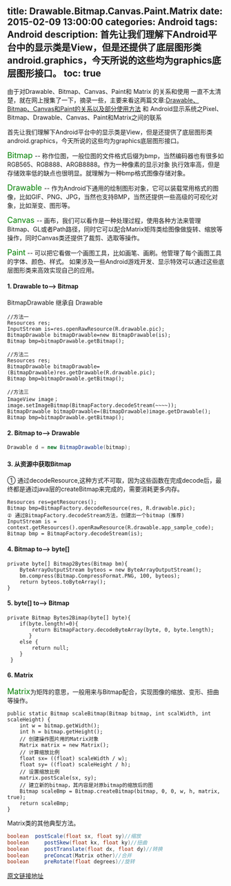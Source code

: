 title: Drawable.Bitmap.Canvas.Paint.Matrix
date: 2015-02-09 13:00:00
categories: Android
tags: Android
description: 首先让我们理解下Android平台中的显示类是View，但是还提供了底层图形类android.graphics，今天所说的这些均为graphics底层图形接口。
toc: true
---

由于对Drawable、Bitmap、Canvas、Paint和 Matrix 的关系和使用 一直不太清楚，就在网上搜集了一下，摘录一些，主要来看这两篇文章:[Drawable、Bitmap、Canvas和Paint的关系以及部分使用方法](http://www.cnblogs.com/warioland/archive/2011/10/17/2215039.html)  和 Android显示系统之Pixel、Bitmap、Drawable、Canvas、Paint和Matrix之间的联系

<!--more-->

首先让我们理解下Android平台中的显示类是View，但是还提供了底层图形类android.graphics，今天所说的这些均为graphics底层图形接口。


<font color="green" size="+1">Bitmap </font>-- 称作位图，一般位图的文件格式后缀为bmp，当然编码器也有很多如RGB565、RGB888、ARGB8888。作为一种像素的显示对象 执行效率高，但是存储效率低的缺点也很明显。就理解为一种bmp格式图像存储对象。

<font color="green" size="+1">Drawable </font>-- 作为Android下通用的绘制图形对象，它可以装载常用格式的图像，比如GIF、PNG、JPG，当然也支持BMP，当然还提供一些高级的可视化对象，比如渐变、图形等。

<font color="green" size="+1">Canvas </font> -- 画布，我们可以看作是一种处理过程，使用各种方法来管理Bitmap、GL或者Path路径，同时它可以配合Matrix矩阵类给图像做旋转、缩放等操作，同时Canvas类还提供了裁剪、选取等操作。

<font color="green" size="+1">Paint</font> -- 可以把它看做一个画图工具，比如画笔、画刷。他管理了每个画图工具的字体、颜色、样式。 如果涉及一些Android游戏开发、显示特效可以通过这些底层图形类来高效实现自己的应用。

#### 1. Drawable to--> Bitmap  

BitmapDrawable 继承自 Drawable

    //方法一    
    Resources res;    
    InputStream is=res.openRawResource(R.drawable.pic);    
    BitmapDrawable bitmapDrawable=new BitmapDrawable(is);    
    Bitmap bmp=bitmapDrawable.getBitmap();    

    //方法二    
    Resources res;    
    BitmapDrawable bitmapDrawable=(BitmapDrawable)res.getDrawable(R.drawable.pic);    
    Bitmap bmp=bitmapDrawable.getBitmap();    

    //方法三    
    ImageView image；    
    image.setImageBitmap(BitmapFactory.decodeStream(~~~~));    
    BitmapDrawable bitmapDrawable=(BitmapDrawable)image.getDrawable();    
    Bitmap bmp=bitmapDrawable.getBitmap();  


#### 2. Bitmap to--> Drawable     

```java
Drawable d = new BitmapDrawable(bitmap);   

```

#### 3. 从资源中获取Bitmap

① 通过decodeResource,这种方式不可取，因为这些函数在完成decode后，最终都是通过java层的createBitmap来完成的，需要消耗更多内存。

    Resources res=getResources();  
    Bitmap bmp=BitmapFactory.decodeResource(res, R.drawable.pic);  
    ② 通过BitmapFactory.decodeStream方法，创建出一个bitmap (推荐)
    InputStream is = context.getResources().openRawResource(R.drawable.app_sample_code);  
    Bitmap bmp = BitmapFactory.decodeStream(is);  


#### 4. Bitmap to--> byte[]     

    private byte[] Bitmap2Bytes(Bitmap bm){     
        ByteArrayOutputStream byteos = new ByteArrayOutputStream();       
        bm.compress(Bitmap.CompressFormat.PNG, 100, byteos);       
        return byteos.toByteArray();     
    }  


#### 5. byte[] to--> Bitmap     

    private Bitmap Bytes2Bimap(byte[] byte){     
        if(byte.length!=0){     
            return BitmapFactory.decodeByteArray(byte, 0, byte.length);     
           }     
        else {     
            return null;     
        }     
     }  


#### 6. Matrix     

<font color="green" size="+1"> Matrix</font>为矩阵的意思，一般用来与Bitmap配合，实现图像的缩放、变形、扭曲等操作。

    public static Bitmap scaleBitmap(Bitmap bitmap, int scalWidth, int scaleHeight) {      
        int w = bitmap.getWidth();      
        int h = bitmap.getHeight();      
        // 创建操作图片用的Matrix对象      
        Matrix matrix = new Matrix();      
        // 计算缩放比例      
        float sx= ((float) scaleWidth / w);      
        float sy= ((float) scaleHeight / h);      
        // 设置缩放比例      
        matrix.postScale(sx, sy);      
        // 建立新的bitmap，其内容是对原bitmap的缩放后的图     
        Bitmap scaleBmp = Bitmap.createBitmap(bitmap, 0, 0, w, h, matrix, true);      
        return scaleBmp;      
    }

Matrix类的其他典型方法。

```java
boolean  postScale(float sx, float sy)//缩放    
boolean     postSkew(float kx, float ky)//扭曲    
boolean     postTranslate(float dx, float dy)//转换    
boolean     preConcat(Matrix other)//合并    
boolean     preRotate(float degrees)//旋转    
```

[原文链接地址](http://blog.csdn.net/ymangu666/article/details/39892353)
